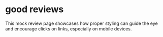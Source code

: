 # good reviews
 This mock review page showcases how proper styling can guide the eye and encourage clicks on links, especially on mobile devices. 
